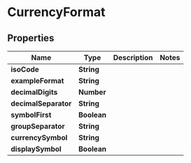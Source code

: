 # CurrencyFormat

## Properties
Name | Type | Description | Notes
------------ | ------------- | ------------- | -------------
**isoCode** | **String** |  | 
**exampleFormat** | **String** |  | 
**decimalDigits** | **Number** |  | 
**decimalSeparator** | **String** |  | 
**symbolFirst** | **Boolean** |  | 
**groupSeparator** | **String** |  | 
**currencySymbol** | **String** |  | 
**displaySymbol** | **Boolean** |  | 


